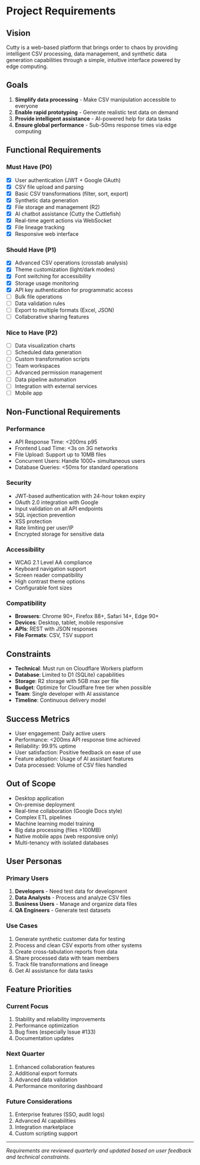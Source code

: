 # Project Requirements

## Vision
Cutty is a web-based platform that brings order to chaos by providing intelligent CSV processing, data management, and synthetic data generation capabilities through a simple, intuitive interface powered by edge computing.

## Goals
1. **Simplify data processing** - Make CSV manipulation accessible to everyone
2. **Enable rapid prototyping** - Generate realistic test data on demand
3. **Provide intelligent assistance** - AI-powered help for data tasks
4. **Ensure global performance** - Sub-50ms response times via edge computing

## Functional Requirements

### Must Have (P0)
- [x] User authentication (JWT + Google OAuth)
- [x] CSV file upload and parsing
- [x] Basic CSV transformations (filter, sort, export)
- [x] Synthetic data generation
- [x] File storage and management (R2)
- [x] AI chatbot assistance (Cutty the Cuttlefish)
- [x] Real-time agent actions via WebSocket
- [x] File lineage tracking
- [x] Responsive web interface

### Should Have (P1)
- [x] Advanced CSV operations (crosstab analysis)
- [x] Theme customization (light/dark modes)
- [x] Font switching for accessibility
- [x] Storage usage monitoring
- [x] API key authentication for programmatic access
- [ ] Bulk file operations
- [ ] Data validation rules
- [ ] Export to multiple formats (Excel, JSON)
- [ ] Collaborative sharing features

### Nice to Have (P2)
- [ ] Data visualization charts
- [ ] Scheduled data generation
- [ ] Custom transformation scripts
- [ ] Team workspaces
- [ ] Advanced permission management
- [ ] Data pipeline automation
- [ ] Integration with external services
- [ ] Mobile app

## Non-Functional Requirements

### Performance
- API Response Time: <200ms p95
- Frontend Load Time: <3s on 3G networks
- File Upload: Support up to 10MB files
- Concurrent Users: Handle 1000+ simultaneous users
- Database Queries: <50ms for standard operations

### Security
- JWT-based authentication with 24-hour token expiry
- OAuth 2.0 integration with Google
- Input validation on all API endpoints
- SQL injection prevention
- XSS protection
- Rate limiting per user/IP
- Encrypted storage for sensitive data

### Accessibility
- WCAG 2.1 Level AA compliance
- Keyboard navigation support
- Screen reader compatibility
- High contrast theme options
- Configurable font sizes

### Compatibility
- **Browsers**: Chrome 90+, Firefox 88+, Safari 14+, Edge 90+
- **Devices**: Desktop, tablet, mobile responsive
- **APIs**: REST with JSON responses
- **File Formats**: CSV, TSV support

## Constraints
- **Technical**: Must run on Cloudflare Workers platform
- **Database**: Limited to D1 (SQLite) capabilities
- **Storage**: R2 storage with 5GB max per file
- **Budget**: Optimize for Cloudflare free tier when possible
- **Team**: Single developer with AI assistance
- **Timeline**: Continuous delivery model

## Success Metrics
- User engagement: Daily active users
- Performance: <200ms API response time achieved
- Reliability: 99.9% uptime
- User satisfaction: Positive feedback on ease of use
- Feature adoption: Usage of AI assistant features
- Data processed: Volume of CSV files handled

## Out of Scope
- Desktop application
- On-premise deployment
- Real-time collaboration (Google Docs style)
- Complex ETL pipelines
- Machine learning model training
- Big data processing (files >100MB)
- Native mobile apps (web responsive only)
- Multi-tenancy with isolated databases

## User Personas

### Primary Users
1. **Developers** - Need test data for development
2. **Data Analysts** - Process and analyze CSV files
3. **Business Users** - Manage and organize data files
4. **QA Engineers** - Generate test datasets

### Use Cases
1. Generate synthetic customer data for testing
2. Process and clean CSV exports from other systems
3. Create cross-tabulation reports from data
4. Share processed data with team members
5. Track file transformations and lineage
6. Get AI assistance for data tasks

## Feature Priorities

### Current Focus
1. Stability and reliability improvements
2. Performance optimization
3. Bug fixes (especially Issue #133)
4. Documentation updates

### Next Quarter
1. Enhanced collaboration features
2. Additional export formats
3. Advanced data validation
4. Performance monitoring dashboard

### Future Considerations
1. Enterprise features (SSO, audit logs)
2. Advanced AI capabilities
3. Integration marketplace
4. Custom scripting support

---

*Requirements are reviewed quarterly and updated based on user feedback and technical constraints.*